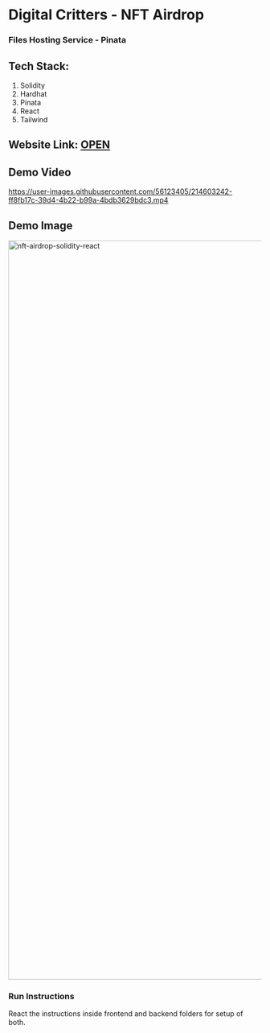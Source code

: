 # Digital Critters - NFT Airdrop

### Files Hosting Service - Pinata

## Tech Stack:

1. Solidity
2. Hardhat
3. Pinata
4. React
5. Tailwind

## Website Link: [OPEN](https://nft-airdrop-solidity-react.vercel.app/)

## Demo Video

https://user-images.githubusercontent.com/56123405/214603242-ff8fb17c-39d4-4b22-b99a-4bdb3629bdc3.mp4

## Demo Image

<img width="1470" alt="nft-airdrop-solidity-react" src="https://user-images.githubusercontent.com/56123405/214603675-83be320d-205b-41d8-b28f-aa02087eb21c.png">

### Run Instructions

React the instructions inside frontend and backend folders for setup of both.
